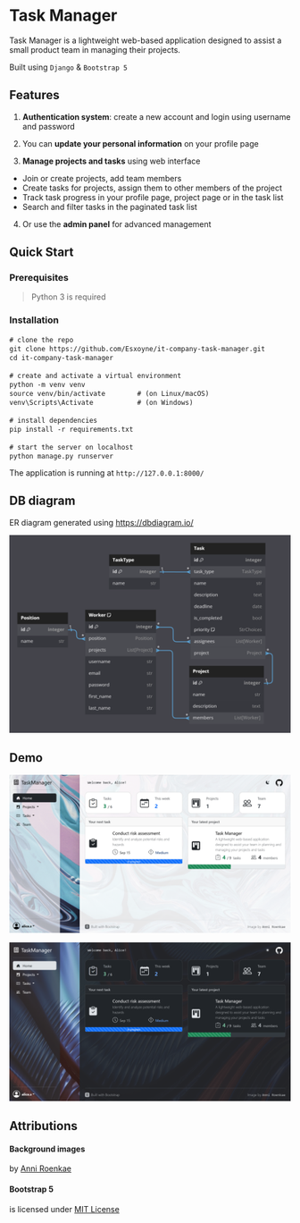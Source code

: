 # Task Manager

Task Manager is a lightweight web-based application designed to assist a small product team in managing their projects.

Built using `Django` & `Bootstrap 5`

## Features

1. **Authentication system**: create a new account and login using username and password

2.  You can **update your personal information** on your profile page

3. **Manage projects and tasks** using web interface

- Join or create projects, add team members
- Create tasks for projects, assign them to other members of the project
- Track task progress in your profile page, project page or in the task list
- Search and filter tasks in the paginated task list

4. Or use the **admin panel** for advanced management

## Quick Start

### Prerequisites

> Python 3 is required

### Installation

```shell
# clone the repo
git clone https://github.com/Esxoyne/it-company-task-manager.git
cd it-company-task-manager

# create and activate a virtual environment
python -m venv venv
source venv/bin/activate        # (on Linux/macOS)
venv\Scripts\Activate           # (on Windows)

# install dependencies
pip install -r requirements.txt

# start the server on localhost
python manage.py runserver
```

The application is running at `http://127.0.0.1:8000/`

## DB diagram
ER diagram generated using https://dbdiagram.io/

![ER diagram](db_diagram.png)

## Demo

![Home page (Light mode)](demo_light.png)

![Home page (Dark mode)](demo_dark.png)

## Attributions

#### Background images

by [Anni Roenkae](https://www.pexels.com/@anniroenkae/)

#### Bootstrap 5
is licensed under [MIT License](https://opensource.org/license/mit/)
